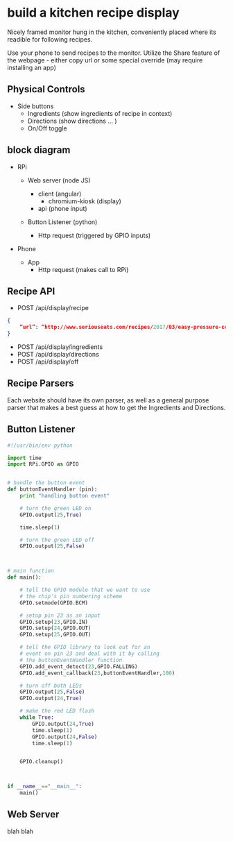 # build a kitchen recipe display
Nicely framed monitor hung in the kitchen, conveniently placed where its readible for following recipes.

Use your phone to send recipes to the monitor.  Utilize the Share feature of the webpage - either copy url or some special override (may require installing an app)

## Physical Controls
- Side buttons
	- Ingredients (show ingredients of recipe in context)
	- Directions (show directions … )
	- On/Off toggle

## block diagram
- RPi
	- Web server (node JS)
		- client (angular)
			- chromium-kiosk (display)
        - api (phone input)

 	- Button Listener (python)
		- Http request (triggered by GPIO inputs)

- Phone
	- App
		- Http request (makes call to RPi)

## Recipe API
- POST /api/display/recipe
```json
{
	“url”: “http://www.seriouseats.com/recipes/2017/03/easy-pressure-cooker-pork-chile-verde-recipe.html”
}
```
- POST /api/display/ingredients
- POST /api/display/directions
- POST /api/display/off

## Recipe Parsers
Each website should have its own parser, as well as a general purpose parser that makes a best guess at how to get the Ingredients and Directions.


## Button Listener

```python
#!/usr/bin/env python

import time
import RPi.GPIO as GPIO


# handle the button event
def buttonEventHandler (pin):
    print "handling button event"

    # turn the green LED on
    GPIO.output(25,True)

    time.sleep(1)

    # turn the green LED off
    GPIO.output(25,False)



# main function
def main():

    # tell the GPIO module that we want to use 
    # the chip's pin numbering scheme
    GPIO.setmode(GPIO.BCM)

    # setup pin 23 as an input
    GPIO.setup(23,GPIO.IN)
    GPIO.setup(24,GPIO.OUT)
    GPIO.setup(25,GPIO.OUT)

    # tell the GPIO library to look out for an 
    # event on pin 23 and deal with it by calling 
    # the buttonEventHandler function
    GPIO.add_event_detect(23,GPIO.FALLING)
    GPIO.add_event_callback(23,buttonEventHandler,100)

    # turn off both LEDs
    GPIO.output(25,False)
    GPIO.output(24,True)

    # make the red LED flash
    while True:
        GPIO.output(24,True)
        time.sleep(1)
        GPIO.output(24,False)
        time.sleep(1)


    GPIO.cleanup()



if __name__=="__main__":
    main()
```


## Web Server
blah blah